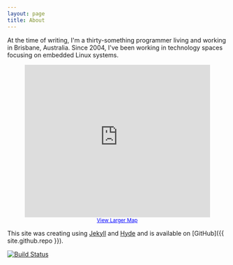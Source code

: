 ```yaml
---
layout: page
title: About
---
```


At the time of writing, I'm a thirty-something programmer living and working in Brisbane, Australia. Since 2004, I've been working in technology spaces focusing on embedded Linux systems. 

<center>
<iframe width="425" height="350" frameborder="0" scrolling="no" marginheight="0" marginwidth="0" src="https://maps.google.com.au/?ie=UTF8&amp;ll=-27.471534,153.024573&amp;spn=0.027796,0.038023&amp;t=m&amp;z=15&amp;output=embed"></iframe><br /><small><a href="https://maps.google.com.au/?ie=UTF8&amp;ll=-27.471534,153.024573&amp;spn=0.027796,0.038023&amp;t=m&amp;z=15&amp;source=embed" style="color:#0000FF;text-align:left">View Larger Map</a></small>
</center>

This site was creating using [Jekyll](http://jekyllrb.com) and [Hyde](http://hyde.getpoole.com) and is available on [GitHub]({{ site.github.repo }}). 

[![Build Status](https://travis-ci.org/tismith/tismith.github.io.png?branch=master)](https://travis-ci.org/tismith/tismith.github.io)

